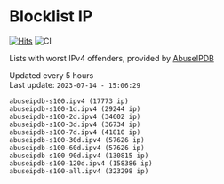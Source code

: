 # Blocklist IP

[![Hits](https://hits.seeyoufarm.com/api/count/incr/badge.svg?url=https%3A%2F%2Fgithub.com%2Fborestad%2Fblocklist-ip%2F&count_bg=%2379C83D&title_bg=%23555555&icon=&icon_color=%23E7E7E7&title=hits&edge_flat=false)](https://hits.seeyoufarm.com)  ![CI](https://img.shields.io/github/workflow/status/borestad/blocklist-ip/CI?style=flat-square)

Lists with worst IPv4 offenders, provided by [AbuseIPDB](https://www.abuseipdb.com/)

<!-- FOOTER-PLACEHOLDER -->
Updated every 5 hours<br>
Last update: `2023-07-14 - 15:06:29`
```
abuseipdb-s100.ipv4 (17773 ip)
abuseipdb-s100-1d.ipv4 (29244 ip)
abuseipdb-s100-2d.ipv4 (34602 ip)
abuseipdb-s100-3d.ipv4 (36734 ip)
abuseipdb-s100-7d.ipv4 (41810 ip)
abuseipdb-s100-30d.ipv4 (57626 ip)
abuseipdb-s100-60d.ipv4 (57626 ip)
abuseipdb-s100-90d.ipv4 (130815 ip)
abuseipdb-s100-120d.ipv4 (158386 ip)
abuseipdb-s100-all.ipv4 (323298 ip)
```
